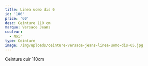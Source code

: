 ```yaml
---
title: Linea uomo dis 6
id: '106'
price: '60'
desc: Ceinture 110 cm
marque: Versace Jeans
couleur:
  - Noir
type: Ceinture
image: /img/uploads/ceinture-versace-jeans-linea-uomo-dis-05.jpg
---
```

Ceinture cuir 110cm
